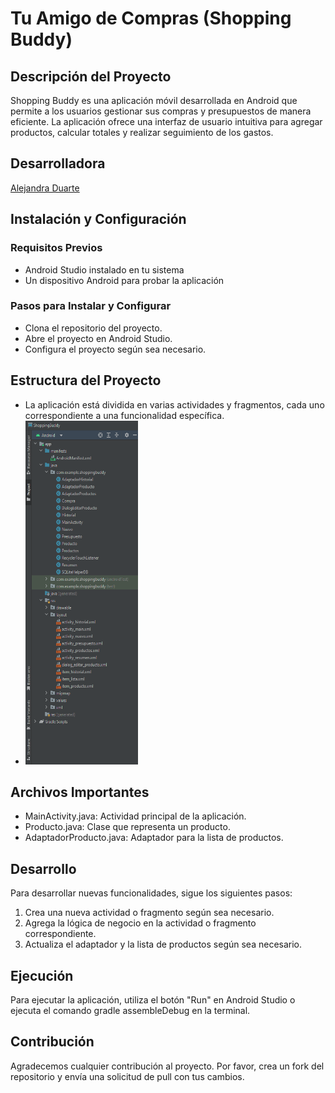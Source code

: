 # Tu Amigo de Compras (Shopping Buddy)

## Descripción del Proyecto
Shopping Buddy es una aplicación móvil desarrollada en Android que permite a los usuarios gestionar sus compras y presupuestos de manera eficiente. La aplicación ofrece una interfaz de usuario intuitiva para agregar productos, calcular totales y realizar seguimiento de los gastos.

## Desarrolladora
[Alejandra Duarte](https://github.com/duarteale)

## Instalación y Configuración

### Requisitos Previos
- Android Studio instalado en tu sistema
- Un dispositivo Android para probar la aplicación
  
### Pasos para Instalar y Configurar
- Clona el repositorio del proyecto.
- Abre el proyecto en Android Studio.
- Configura el proyecto según sea necesario.

## Estructura del Proyecto
- La aplicación está dividida en varias actividades y fragmentos, cada uno correspondiente a una funcionalidad específica.
- <img src="./app/src/main/res/drawable/estructura.PNG" alt="Estructura" width="180" height="550">

## Archivos Importantes
- MainActivity.java: Actividad principal de la aplicación.
- Producto.java: Clase que representa un producto.
- AdaptadorProducto.java: Adaptador para la lista de productos.
  
## Desarrollo
Para desarrollar nuevas funcionalidades, sigue los siguientes pasos:
1. Crea una nueva actividad o fragmento según sea necesario.
2.  Agrega la lógica de negocio en la actividad o fragmento correspondiente.
3. Actualiza el adaptador y la lista de productos según sea necesario.

## Ejecución
Para ejecutar la aplicación, utiliza el botón "Run" en Android Studio o ejecuta el comando gradle assembleDebug en la terminal.

## Contribución
Agradecemos cualquier contribución al proyecto. Por favor, crea un fork del repositorio y envía una solicitud de pull con tus cambios.
